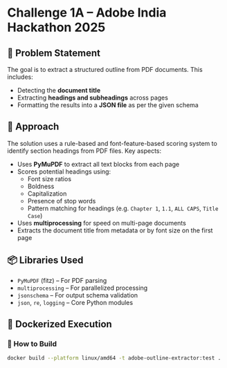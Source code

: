 # Challenge 1A – Adobe India Hackathon 2025

## 🧠 Problem Statement
The goal is to extract a structured outline from PDF documents. This includes:
- Detecting the **document title**
- Extracting **headings and subheadings** across pages
- Formatting the results into a **JSON file** as per the given schema

## 🧩 Approach

The solution uses a rule-based and font-feature-based scoring system to identify section headings from PDF files. Key aspects:
- Uses **PyMuPDF** to extract all text blocks from each page
- Scores potential headings using:
  - Font size ratios
  - Boldness
  - Capitalization
  - Presence of stop words
  - Pattern matching for headings (e.g. `Chapter 1`, `1.1`, `ALL CAPS`, `Title Case`)
- Uses **multiprocessing** for speed on multi-page documents
- Extracts the document title from metadata or by font size on the first page

## 📦 Libraries Used

- `PyMuPDF` (fitz) – For PDF parsing
- `multiprocessing` – For parallelized processing
- `jsonschema` – For output schema validation
- `json`, `re`, `logging` – Core Python modules

## 🐳 Dockerized Execution

### 🔧 How to Build

```bash
docker build --platform linux/amd64 -t adobe-outline-extractor:test .
